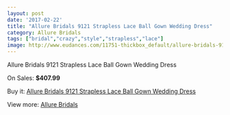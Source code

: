 ```yaml
---
layout: post
date: '2017-02-22'
title: "Allure Bridals 9121 Strapless Lace Ball Gown Wedding Dress"
category: Allure Bridals
tags: ["bridal","crazy","style","strapless","lace"]
image: http://www.eudances.com/11751-thickbox_default/allure-bridals-9121-strapless-lace-ball-gown-wedding-dress.jpg
---
```

Allure Bridals 9121 Strapless Lace Ball Gown Wedding Dress

On Sales: **$407.99**
<a href="https://www.eudances.com/en/allure-bridals/3703-allure-bridals-9121-strapless-lace-ball-gown-wedding-dress.html"><amp-img layout="responsive" width="600" height="600" src="//www.eudances.com/11751-thickbox_default/allure-bridals-9121-strapless-lace-ball-gown-wedding-dress.jpg" alt="Allure Bridals 9121 Strapless Lace Ball Gown Wedding Dress 0" /></a>
<a href="https://www.eudances.com/en/allure-bridals/3703-allure-bridals-9121-strapless-lace-ball-gown-wedding-dress.html"><amp-img layout="responsive" width="600" height="600" src="//www.eudances.com/11758-thickbox_default/allure-bridals-9121-strapless-lace-ball-gown-wedding-dress.jpg" alt="Allure Bridals 9121 Strapless Lace Ball Gown Wedding Dress 1" /></a>
<a href="https://www.eudances.com/en/allure-bridals/3703-allure-bridals-9121-strapless-lace-ball-gown-wedding-dress.html"><amp-img layout="responsive" width="600" height="600" src="//www.eudances.com/11757-thickbox_default/allure-bridals-9121-strapless-lace-ball-gown-wedding-dress.jpg" alt="Allure Bridals 9121 Strapless Lace Ball Gown Wedding Dress 2" /></a>
<a href="https://www.eudances.com/en/allure-bridals/3703-allure-bridals-9121-strapless-lace-ball-gown-wedding-dress.html"><amp-img layout="responsive" width="600" height="600" src="//www.eudances.com/11756-thickbox_default/allure-bridals-9121-strapless-lace-ball-gown-wedding-dress.jpg" alt="Allure Bridals 9121 Strapless Lace Ball Gown Wedding Dress 3" /></a>
<a href="https://www.eudances.com/en/allure-bridals/3703-allure-bridals-9121-strapless-lace-ball-gown-wedding-dress.html"><amp-img layout="responsive" width="600" height="600" src="//www.eudances.com/11755-thickbox_default/allure-bridals-9121-strapless-lace-ball-gown-wedding-dress.jpg" alt="Allure Bridals 9121 Strapless Lace Ball Gown Wedding Dress 4" /></a>
<a href="https://www.eudances.com/en/allure-bridals/3703-allure-bridals-9121-strapless-lace-ball-gown-wedding-dress.html"><amp-img layout="responsive" width="600" height="600" src="//www.eudances.com/11754-thickbox_default/allure-bridals-9121-strapless-lace-ball-gown-wedding-dress.jpg" alt="Allure Bridals 9121 Strapless Lace Ball Gown Wedding Dress 5" /></a>
<a href="https://www.eudances.com/en/allure-bridals/3703-allure-bridals-9121-strapless-lace-ball-gown-wedding-dress.html"><amp-img layout="responsive" width="600" height="600" src="//www.eudances.com/11753-thickbox_default/allure-bridals-9121-strapless-lace-ball-gown-wedding-dress.jpg" alt="Allure Bridals 9121 Strapless Lace Ball Gown Wedding Dress 6" /></a>
<a href="https://www.eudances.com/en/allure-bridals/3703-allure-bridals-9121-strapless-lace-ball-gown-wedding-dress.html"><amp-img layout="responsive" width="600" height="600" src="//www.eudances.com/11752-thickbox_default/allure-bridals-9121-strapless-lace-ball-gown-wedding-dress.jpg" alt="Allure Bridals 9121 Strapless Lace Ball Gown Wedding Dress 7" /></a>

Buy it: [Allure Bridals 9121 Strapless Lace Ball Gown Wedding Dress](https://www.eudances.com/en/allure-bridals/3703-allure-bridals-9121-strapless-lace-ball-gown-wedding-dress.html "Allure Bridals 9121 Strapless Lace Ball Gown Wedding Dress")

View more: [Allure Bridals](https://www.eudances.com/en/2-allure-bridals "Allure Bridals")